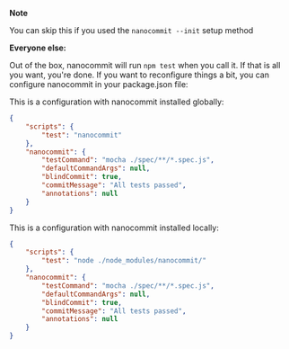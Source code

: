 <!--bl
    (filemeta
        (title "Configuration")
    )
/bl-->

**Note**

You can skip this if you used the `nanocommit --init` setup method

**Everyone else:**

Out of the box, nanocommit will run `npm test` when you call it.  If that is all you want, you're done.  If you want to reconfigure things a bit, you can configure nanocommit in your package.json file:

This is a configuration with nanocommit installed globally:

```json
{
    "scripts": {
        "test": "nanocommit"
    },
    "nanocommit": {
        "testCommand": "mocha ./spec/**/*.spec.js",
        "defaultCommandArgs": null,
        "blindCommit": true,
        "commitMessage": "All tests passed",
        "annotations": null
    }
}
```

This is a configuration with nanocommit installed locally:

```json
{
    "scripts": {
        "test": "node ./node_modules/nanocommit/"
    },
    "nanocommit": {
        "testCommand": "mocha ./spec/**/*.spec.js",
        "defaultCommandArgs": null,
        "blindCommit": true,
        "commitMessage": "All tests passed",
        "annotations": null
    }
}
```